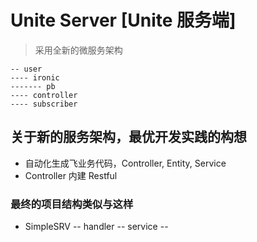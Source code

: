 # Unite Server [Unite 服务端]

> 采用全新的微服务架构

```
-- user
---- ironic
------- pb
---- controller
---- subscriber
```

## 关于新的服务架构，最优开发实践的构想

* 自动化生成飞业务代码，Controller, Entity, Service
* Controller 内建 Restful

### 最终的项目结构类似与这样

- SimpleSRV
-- handler
-- service
-- 